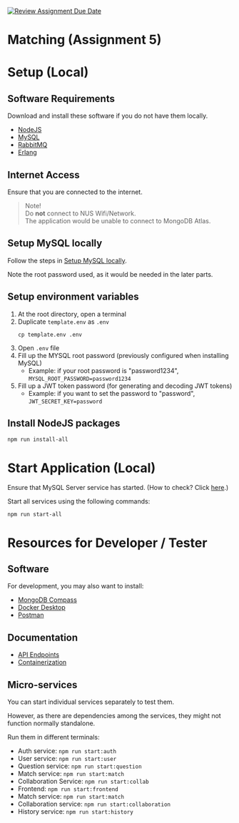 [![Review Assignment Due Date](https://classroom.github.com/assets/deadline-readme-button-24ddc0f5d75046c5622901739e7c5dd533143b0c8e959d652212380cedb1ea36.svg)](https://classroom.github.com/a/6BOvYMwN)

# Matching (Assignment 5)

# Setup (Local)

## Software Requirements

Download and install these software if you do not have them locally.

- [NodeJS](https://nodejs.org/en/download)
- [MySQL](https://dev.mysql.com/downloads/mysql/)
- [RabbitMQ](https://www.rabbitmq.com/download.html)
- [Erlang](https://www.erlang.org/downloads)

## Internet Access

Ensure that you are connected to the internet.

> Note!\
> Do **not** connect to NUS Wifi/Network.\
> The application would be unable to connect to MongoDB Atlas.

## Setup MySQL locally

Follow the steps in [Setup MySQL locally](docs/SetupLocalMySql.md).

Note the root password used, as it would be needed in the later parts.

## Setup environment variables

1. At the root directory, open a terminal
2. Duplicate `template.env` as `.env`
   ```
   cp template.env .env
   ```
3. Open `.env` file
4. Fill up the MYSQL root password
   (previously configured when installing MySQL)  
   - Example: if your root password is "password1234",
     `MYSQL_ROOT_PASSWORD=password1234`
5. Fill up a JWT token password
   (for generating and decoding JWT tokens)  
   - Example: if you want to set the password to "password",
     `JWT_SECRET_KEY=password`

## Install NodeJS packages

```
npm run install-all
```

# Start Application (Local)

Ensure that MySQL Server service has started.
(How to check? Click [here](docs/SetupLocalMySql.md#start-mysql-service).)

Start all services using the following commands:

```
npm run start-all
```

# Resources for Developer / Tester

## Software

For development, you may also want to install:

- [MongoDB Compass](https://www.mongodb.com/try/download/compass)
- [Docker Desktop](https://www.docker.com/get-started/)
- [Postman](https://www.postman.com/downloads/)

## Documentation

- [API Endpoints](docs/ApiEndpoints.md)
- [Containerization](docs/Containerization.md)

## Micro-services

You can start individual services separately to test them.

However, as there are dependencies among the services,
they might not function normally standalone.

Run them in different terminals:

- Auth service: `npm run start:auth`
- User service: `npm run start:user`
- Question service: `npm run start:question`
- Match service: `npm run start:match`
- Collaboration Service: `npm run start:collab`
- Frontend: `npm run start:frontend`
- Match service: `npm run start:match`
- Collaboration service: `npm run start:collaboration`
- History service: `npm run start:history`

